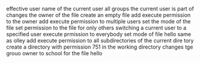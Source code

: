 effective user name of the current user
all groups the current user is part of
changes the owner of the file
create an empty file
add execute permission to the owner
add execute permission to multiple users
set the mode of the file
set permission to the file for only others
switching a current user to a specified user
execute prmission to everybody
set mode of file hello same as olley
add execute permission to all subdirectories of the current dire tory
create a directory with permission 751 in the working directory
changes tge grouo owner to school for the file hello

